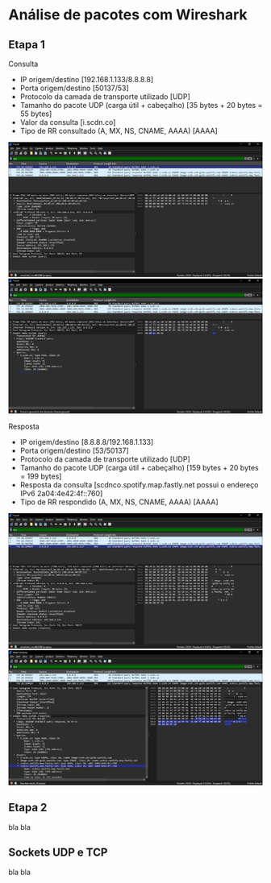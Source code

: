 # Análise de pacotes com Wireshark

## Etapa 1

Consulta

- IP origem/destino [192.168.1.133/8.8.8.8]
- Porta origem/destino [50137/53]
- Protocolo da camada de transporte utilizado [UDP]
- Tamanho do pacote UDP (carga útil + cabeçalho) [35 bytes + 20 bytes = 55 bytes]
- Valor da consulta [i.scdn.co]
- Tipo de RR consultado (A, MX, NS, CNAME, AAAA) [AAAA]

![Consulta da etapa 1](/images/etapa1/consulta/consulta_etapa1.png "Consulta da etapa 1")
![Tipo de RR Consultado](/images/etapa1/consulta/consulta_etapa1_tipo_rr.png "Tipo de RR Consultado")

Resposta

- IP origem/destino [8.8.8.8/192.168.1.133]
- Porta origem/destino [53/50137]
- Protocolo da camada de transporte utilizado [UDP]
- Tamanho do pacote UDP (carga útil + cabeçalho) [159 bytes + 20 bytes = 199 bytes]
- Resposta da consulta [scdnco.spotify.map.fastly.net possui o endereço IPv6 2a04:4e42:4f::760]
- Tipo de RR respondido (A, MX, NS, CNAME, AAAA) [AAAA]

![Resposta da etapa 1](/images/etapa1/resposta/resposta_etapa1.png "RR respondido")
![Tipo de RR Respondido](/images/etapa1/resposta/resposta_etapa1_tipo_rr.png "Tipo de RR Respondido")

## Etapa 2

bla bla

## Sockets UDP e TCP

bla bla
